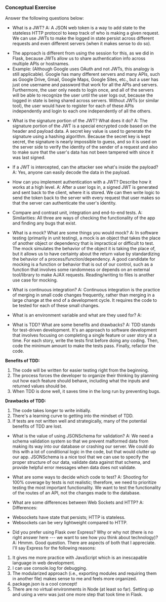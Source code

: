 ### Conceptual Exercise

Answer the following questions below:

- What is a JWT?
A: A JSON web token is a way to add state to the stateless HTTP protocol to keep track of who is making a given request. We can use JWTs to make the logged in state persist across different requests and even different servers (when it makes sense to do so).
* The approach is different from using the session for this, as we did in Flask, because JWTs allow us to share authentication info across multiple APIs or hostnames.
* Example: (Although Google uses OAuth and not JWTs, this analogy is still applicable). Google has many different servers and many APIs, such as Google Drive, Gmail, Google Maps, Google Sites, etc., but a user has just one username and password that work for all the APIs and servers.  Furthermore, the user only needs to login once, and all of the servers will be able to recognize the user until the user logs out, because the logged in state is being shared across servers.
Without JWTs (or similar tool), the user would have to register for each of these APIs independently and login to each one independently of all the others.

- What is the signature portion of the JWT?  What does it do?
A: The signature portion of the JWT is a special encrypted code based on the header and payload data. A secret key value is used to generate the signature using a hashing algorithm. Because the secret key is kept secret, the signature is nearly impossible to guess, and so it is used on the server side to verify the identity of the sender of a request and also to make sure that the user's data has not been tampered with since it was last signed.


- If a JWT is intercepted, can the attacker see what's inside the payload?
A: Yes, anyone can easily decode the data in the payload.


- How can you implement authentication with a JWT?  Describe how it works at a high level.
A: After a user logs in, a signed JWT is generated and sent back to the client, where it is stored. We can then write logic to send the token back to the server with every request that user makes so that the server can authenticate the user's identity.


- Compare and contrast unit, integration and end-to-end tests.
A: Similarities:
All three are ways of checking the functionality of the app and finding any bugs that exist.


- What is a mock? What are some things you would mock?
A: In software testing (primarily in unit testing), a mock is an object that takes the place of another object or dependency that is impractical or difficult to test. The mock simulates the behavior of the object it is taking the place of, but it allows us to have certainty about the return value by standardizing the behavior of a process/function/dependency.
A good candidate for mocking is a function or behavior that is out of our control, such as a function that involves some randomness or depends on an external tool/library to make AJAX requests. Reading/writing to files is another use case for mocking.


- What is continuous integration?
A: Continuous integration is the practice of merging in small code changes frequently, rather than merging in a large change at the end of a development cycle. It requires the code to be tested for each of these small changes.


- What is an environment variable and what are they used for?
A: 


- What is TDD? What are some benefits and drawbacks?
A: TDD stands for test-driven development. It's an approach to software development that involves focusing on completing a single feature or user story at a time.  For each story, write the tests first before doing any coding. Then, code the minimum amount to make the tests pass. Finally, refactor the code. 

**Benefits of TDD:**
1. The code will be written for easier testing right from the beginning.
2. The process forces the developer to organize their thinking by planning out how each feature should behave, including what the inputs and returned values should be.
3. When TDD is done well, it saves time in the long run by preventing bugs.

**Drawbacks of TDD:**
1. The code takes longer to write initially.
2. There's a learning curve to getting into the mindset of TDD.
3. If tests are not written well and strategically, many of the potential benefits of TDD are lost.


- What is the value of using JSONSchema for validation?
A: We need a schema validation system so that we prevent malformed data from making its way into our database or crashing our server.  We could do this with a lot of conditional logic in the code, but that would clutter up our app.  JSONSchema is a nice tool that we can use to specify the proper structure of our data, validate data against that schema, and provide helpful error messages when data does not validate.


- What are some ways to decide which code to test?
A: Shooting for 100% coverage by tests is not realistic; therefore, we need to prioritize testing the most important functionality. We want to test the functionality of the routes of an API, not the changes made to the database.


- What are some differences between Web Sockets and HTTP?
A: Differences:
* Websockets have state that persists; HTTP is stateless.
* Websockets can be very lightweight compared to HTTP.


- Did you prefer using Flask over Express? Why or why not (there is no right 
  answer here --- we want to see how you think about technology)?
A: Hmmm. Good question.  There are aspects of both that I appreciate. I'll say Express for the following reasons:
1. It gives me more practice with JavaScript which is an inescapable language in web development.
2. I can use console.log for debugging.
3. The modularized approach (i.e., exporting modules and requiring them in another file) makes sense to me and feels more organized.
4. package.json is a cool concept!
5. There are no virtual environments in Node (at least so far). Setting up and using a venv was just one more step that took time in Flask.

